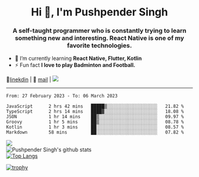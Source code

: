 <h1 align="center">Hi 👋, I'm Pushpender Singh</h1>
<h3 align="center">A self-taught programmer who is constantly trying to learn something new and interesting. React Native is one of my favorite technologies.</h3>

- 🌱 I’m currently learning **React Native, Flutter, Kotlin**
- ⚡ Fun fact **I love to play Badminton and Football.**

👔[linekdin](https://www.linkedin.com/in/pushpender-singh-240061202/) | 📧 [mail](mailto:pushpendersingh@p2devs.com) | ![](https://komarev.com/ghpvc/?username=pushpender-singh-ap&color=blue)


---

<!--START_SECTION:waka-->

```text
From: 27 February 2023 - To: 06 March 2023

JavaScript      2 hrs 42 mins   █████▒░░░░░░░░░░░░░░░░░░░   21.82 %
TypeScript      2 hrs 14 mins   ████▓░░░░░░░░░░░░░░░░░░░░   18.08 %
JSON            1 hr 14 mins    ██▒░░░░░░░░░░░░░░░░░░░░░░   09.97 %
Groovy          1 hr 5 mins     ██▒░░░░░░░░░░░░░░░░░░░░░░   08.78 %
Kotlin          1 hr 3 mins     ██░░░░░░░░░░░░░░░░░░░░░░░   08.57 %
Markdown        58 mins         ██░░░░░░░░░░░░░░░░░░░░░░░   07.82 %
```

<!--END_SECTION:waka-->

<img align="left" src="https://github-readme-streak-stats.herokuapp.com/?user=pushpender-singh-ap&theme=dark" /></br>
![Pushpender Singh's github stats](https://github-readme-stats.vercel.app/api?username=pushpender-singh-ap&show_icons=true&theme=radical&count_private=true)</br>
[![Top Langs](https://github-readme-stats.vercel.app/api/top-langs/?username=pushpender-singh-ap&theme=radical)](https://github.com/pushpender-singh-ap/github-readme-stats)

[![trophy](https://github-profile-trophy.vercel.app/?username=pushpender-singh-ap&theme=radical)](https://github.com/pushpender-singh-ap/pushpender-singh-ap)
